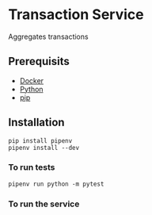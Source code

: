 # Transaction Service

Aggregates transactions

## Prerequisits

- [Docker](https://docs.docker.com/install/)
- [Python](https://www.python.org/downloads/)
- [pip](https://pip.pypa.io/en/stable/installing/)

## Installation

```
pip install pipenv
pipenv install --dev
```

### To run tests

```
pipenv run python -m pytest
```

### To run the service


